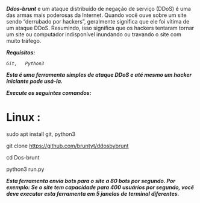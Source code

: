 **_Ddos-brunt_** e
um ataque distribuído de negação de serviço (DDoS) é uma das armas mais poderosas da Internet. Quando você ouve sobre um site sendo “derrubado por hackers”, geralmente significa que ele foi vítima de um ataque DDoS. Resumindo, isso significa que os hackers tentaram tornar um site ou computador indisponível inundando ou travando o site com muito tráfego.

**_Requisitos:_**

_`Git,  
Python3`_

**_Esta é uma ferramenta simples de ataque DDoS e até mesmo um hacker iniciante pode usá-la._**


**_Execute os seguintes comandos:_**
# **Linux :**

sudo apt install git, python3

git clone https://github.com/bruntyt/ddosbybrunt

cd Dos-brunt

python3 run.py

**_Esta ferramenta envia bots para o site a 80 bots por segundo. Por exemplo: Se o site tem capacidade para 400 usuários por segundo, você deve executar esta ferramenta em 5 janelas de terminal diferentes._**
